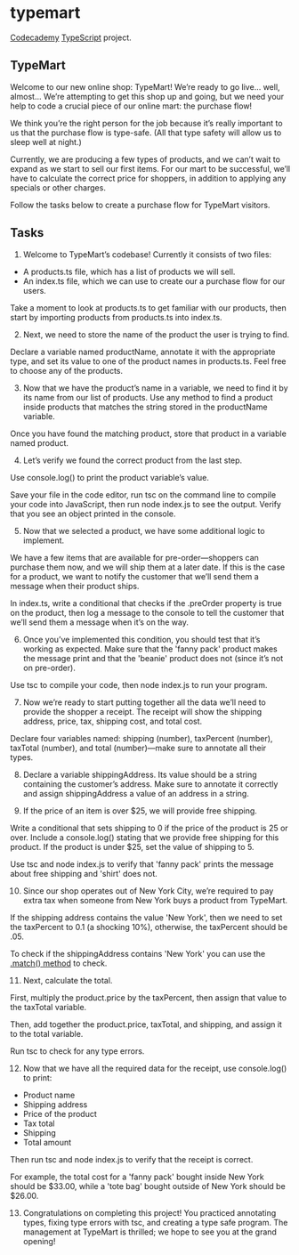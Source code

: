# typemart

[Codecademy](https://www.codecademy.com/learn) [TypeScript](https://www.typescriptlang.org/) project.

## TypeMart

Welcome to our new online shop: TypeMart! We’re ready to go live… well, almost… We’re attempting to get this shop up and going, but we need your help to code a crucial piece of our online mart: the purchase flow!

We think you’re the right person for the job because it’s really important to us that the purchase flow is type-safe. (All that type safety will allow us to sleep well at night.)

Currently, we are producing a few types of products, and we can’t wait to expand as we start to sell our first items. For our mart to be successful, we’ll have to calculate the correct price for shoppers, in addition to applying any specials or other charges.

Follow the tasks below to create a purchase flow for TypeMart visitors.

## Tasks

1. Welcome to TypeMart’s codebase! Currently it consists of two files:

- A products.ts file, which has a list of products we will sell.
- An index.ts file, which we can use to create our a purchase flow for our users.

Take a moment to look at products.ts to get familiar with our products, then start by importing products from products.ts into index.ts.

2. Next, we need to store the name of the product the user is trying to find.

Declare a variable named productName, annotate it with the appropriate type, and set its value to one of the product names in products.ts. Feel free to choose any of the products.

3. Now that we have the product’s name in a variable, we need to find it by its name from our list of products. Use any method to find a product inside products that matches the string stored in the productName variable.

Once you have found the matching product, store that product in a variable named product.

4. Let’s verify we found the correct product from the last step.

Use console.log() to print the product variable’s value.

Save your file in the code editor, run tsc on the command line to compile your code into JavaScript, then run node index.js to see the output. Verify that you see an object printed in the console.

5. Now that we selected a product, we have some additional logic to implement.

We have a few items that are available for pre-order—shoppers can purchase them now, and we will ship them at a later date. If this is the case for a product, we want to notify the customer that we’ll send them a message when their product ships.

In index.ts, write a conditional that checks if the .preOrder property is true on the product, then log a message to the console to tell the customer that we’ll send them a message when it’s on the way.

6. Once you’ve implemented this condition, you should test that it’s working as expected. Make sure that the 'fanny pack' product makes the message print and that the 'beanie' product does not (since it’s not on pre-order).

Use tsc to compile your code, then node index.js to run your program.

7. Now we’re ready to start putting together all the data we’ll need to provide the shopper a receipt. The receipt will show the shipping address, price, tax, shipping cost, and total cost.

Declare four variables named: shipping (number), taxPercent (number), taxTotal (number), and total (number)—make sure to annotate all their types.

8. Declare a variable shippingAddress. Its value should be a string containing the customer’s address. Make sure to annotate it correctly and assign shippingAddress a value of an address in a string.

9. If the price of an item is over $25, we will provide free shipping.

Write a conditional that sets shipping to 0 if the price of the product is 25 or over. Include a console.log() stating that we provide free shipping for this product. If the product is under $25, set the value of shipping to 5.

Use tsc and node index.js to verify that 'fanny pack' prints the message about free shipping and 'shirt' does not.

10. Since our shop operates out of New York City, we’re required to pay extra tax when someone from New York buys a product from TypeMart.

If the shipping address contains the value 'New York', then we need to set the taxPercent to 0.1 (a shocking 10%), otherwise, the taxPercent should be .05.

To check if the shippingAddress contains 'New York' you can use the [.match() method](https://developer.mozilla.org/en-US/docs/Web/JavaScript/Reference/Global_Objects/String/match) to check.

11. Next, calculate the total.

First, multiply the product.price by the taxPercent, then assign that value to the taxTotal variable.

Then, add together the product.price, taxTotal, and shipping, and assign it to the total variable.

Run tsc to check for any type errors.

12. Now that we have all the required data for the receipt, use console.log() to print:

- Product name
- Shipping address
- Price of the product
- Tax total
- Shipping
- Total amount

Then run tsc and node index.js to verify that the receipt is correct.

For example, the total cost for a 'fanny pack' bought inside New York should be $33.00, while a 'tote bag' bought outside of New York should be $26.00.

13. Congratulations on completing this project! You practiced annotating types, fixing type errors with tsc, and creating a type safe program. The management at TypeMart is thrilled; we hope to see you at the grand opening!
